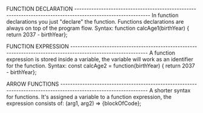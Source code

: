 FUNCTION DECLARATION -------------------------------------------------------------------------------------------------------------
In function declarations you just "declare" the function. Functions declarations are always on top of the program flow.
Syntax: function calcAge1(birthYear) {
    return 2037 - birthYear};

FUNCTION EXPRESSION --------------------------------------------------------------------------------------------------------------
A function expression is stored inside a variable, the variable will work as an identifier for the function.
Syntax: const calcAge2 = function(birthYear) {
    return 2037 - birthYear};

ARROW FUNCTIONS ------------------------------------------------------------------------------------------------------------------
A shorter syntax for functions. It's assigned a variable to a function expression, the expression consists of: (arg1, arg2) => {blockOfCode};